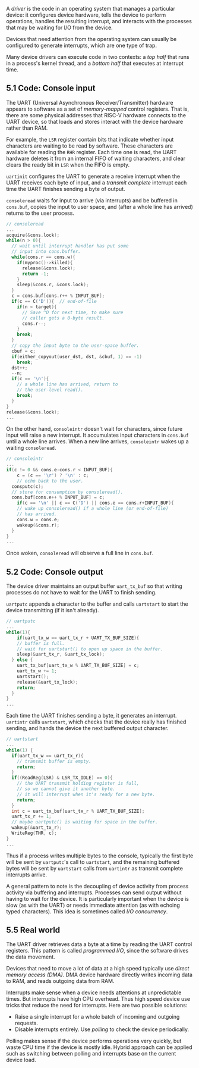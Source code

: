 A *driver* is the code in an operating system that manages a particular device: it configures device hardware, tells the device to perform operations, handles the resulting interrupt, and interacts with the processes that may be waiting for I/O from the device.

Devices that need attention from the operating system can usually be configured to generate interrupts, which are one type of trap.

Many device drivers can execute code in two contexts: a *top half* that runs in a process's kernel thread, and a *bottom half* that executes at interrupt time.

 ## 5.1 Code: Console input

The UART (Universal Asynchronous Receiver/Transmitter) hardware appears to software as a set of *memory-mapped* control registers. That is, there are some physical addresses that RISC-V hardware connects to the UART device, so that loads and stores interact with the device hardware rather than RAM.

For example, the `LSR` register contain bits that indicate whether input characters are waiting to be read by software. These characters are available for reading the `RHR` register. Each time one is read, the UART hardware deletes it from an internal FIFO of waiting characters, and clear clears the ready bit in `LSR` when the FIFO is empty.

`uartinit` configures the UART to generate a receive interrupt when the UART receives each byte of input, and a *transmit complete* interrupt each time the UART finishes sending a byte of output.

`consoleread` waits for input to arrive (via interrupts) and be buffered in `cons.buf`, copies the input to user space, and (after a whole line has arrived) returns to the user process.

```c
// consoleread
...
acquire(&cons.lock);
while(n > 0){
  // wait until interrupt handler has put some
  // input into cons.buffer.
  while(cons.r == cons.w){
    if(myproc()->killed){
      release(&cons.lock);
      return -1;
    }
    sleep(&cons.r, &cons.lock);
  }
  c = cons.buf[cons.r++ % INPUT_BUF];
  if(c == C('D')){  // end-of-file
    if(n < target){
      // Save ^D for next time, to make sure
      // caller gets a 0-byte result.
      cons.r--;
    }
    break;
  }
  // copy the input byte to the user-space buffer.
  cbuf = c;
  if(either_copyout(user_dst, dst, &cbuf, 1) == -1)
    break;
  dst++;
  --n;
  if(c == '\n'){
    // a whole line has arrived, return to
    // the user-level read().
    break;
  }
}
release(&cons.lock);
...
```

On the other hand, `consoleintr` doesn't wait for characters, since future input will raise a new interrupt. It accumulates input characters in `cons.buf` until a whole line arrives. When a new line arrives, `consoleintr` wakes up a waiting `consoleread`. 

```c
// consoleintr
...
if(c != 0 && cons.e-cons.r < INPUT_BUF){
	c = (c == '\r') ? '\n' : c;
	// echo back to the user.
  consputc(c);
  // store for consumption by consoleread().
  cons.buf[cons.e++ % INPUT_BUF] = c;
	if(c == '\n' || c == C('D') || cons.e == cons.r+INPUT_BUF){
  	// wake up consoleread() if a whole line (or end-of-file)
  	// has arrived.
    cons.w = cons.e;
    wakeup(&cons.r);
  }
}
...
```

Once woken, `consoleread` will observe a full line in `cons.buf`.

## 5.2 Code: Console output

The device driver maintains an output buffer `uart_tx_buf` so that writing processes do not have to wait for the UART to finish sending. 

`uartputc` appends a character to the buffer and calls `uartstart` to start the device transmitting (if it isn't already). 

```c
// uartputc
...
while(1){
	if(uart_tx_w == uart_tx_r + UART_TX_BUF_SIZE){
  	// buffer is full.
  	// wait for uartstart() to open up space in the buffer.
  	sleep(&uart_tx_r, &uart_tx_lock);
  } else {
    uart_tx_buf[uart_tx_w % UART_TX_BUF_SIZE] = c;
    uart_tx_w += 1;
    uartstart();
    release(&uart_tx_lock);
    return;
  }
}
...
```

Each time the UART finishes sending a byte, it generates an interrupt. `uartintr` calls `uartstart`, which checks that the device really has finished sending, and hands the device the next buffered output character. 

```c
// uartstart
...
while(1) {
  if(uart_tx_w == uart_tx_r){
    // transmit buffer is empty.
    return;
  }
  if((ReadReg(LSR) & LSR_TX_IDLE) == 0){
    // the UART transmit holding register is full,
    // so we cannot give it another byte.
    // it will interrupt when it's ready for a new byte.
    return;
  }
  int c = uart_tx_buf[uart_tx_r % UART_TX_BUF_SIZE];
  uart_tx_r += 1;  
  // maybe uartputc() is waiting for space in the buffer.
  wakeup(&uart_tx_r);
  WriteReg(THR, c);
}
...
```

Thus if a process writes multiple bytes to the console, typically the first byte will be sent by `uartputc`'s call to `uartstart`, and the remaining buffered bytes will be sent by `uartstart` calls from `uartintr` as transmit complete interrupts arrive.

A general pattern to note is the decoupling of device activity from process activity via buffering and interrupts. Processes can send output without having to wait for the device. It is particularly important when the device is slow (as with the UART) or needs immediate attention (as with echoing typed characters). This idea is sometimes called *I/O concurrency*.

## 5.5 Real world

The UART driver retrieves data a byte at a time by reading the UART control registers. This pattern is called *programmed I/O*, since the software drives the data movement. 

Devices that need to move a lot of data at a high speed typically use *direct memory access (DMA)*. DMA device hardware directly writes incoming data to RAM, and reads outgoing data from RAM.

Interrupts make sense when a device needs attentions at unpredictable times. But interrupts have high CPU overhead. Thus high speed device use tricks that reduce the need for interrupts. Here are two possible solutions:

- Raise a single interrupt for a whole batch of incoming and outgoing requests.
- Disable interrupts entirely. Use *polling* to check the device periodically. 

Polling makes sense if the device performs operations very quickly, but waste CPU time if the device is mostly idle. Hybrid approach can be applied such as switching between polling and interrupts base on the current device load.

